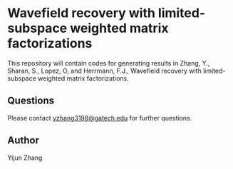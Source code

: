# Wavefield recovery with limited-subspace weighted matrix factorizations

This repository will contain codes for generating results in Zhang, Y., Sharan, S., Lopez, O, and Herrmann, F.J., Wavefield recovery with limited-subspace weighted matrix factorizations.


## Questions

Please contact yzhang3198@gatech.edu for further questions.


## Author

Yijun Zhang

